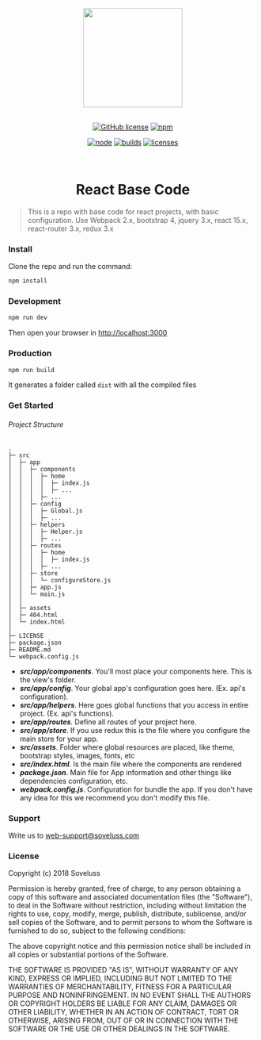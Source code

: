 <div align="center">
  <a href="https://reactjs.org/">
    <img width="200" height="200" src="https://sandstorm.de/_Resources/Persistent/3285416e8503b2c8354c321bcd690cf550b8b2d3/React-Logo.svg">
  </a>
  <br>
  <br>


[![GitHub license](https://img.shields.io/badge/license-MIT-blue.svg)](https://github.com/facebook/react/blob/master/LICENSE)
[![npm][npm]][npm-url]

[![node][node]][node-url]
[![builds][builds]][builds-url]
[![licenses][licenses]][licenses-url]

  <br>

  <h1>React Base Code</h1>
</div>

> This is a repo with base code for react projects, with basic configuration. Use Webpack 2.x, bootstrap 4, jquery 3.x, react 15.x, react-router 3.x, redux 3.x

### Install

Clone the repo and run the command:

```bash
npm install
```

### Development

```bash
npm run dev
```
Then open your browser in [http://localhost:3000](http://localhost:3000/)

### Production

```bash
npm run build
```
It generates a folder called `dist` with all the compiled files

### Get Started

###### Project Structure

```
.
├─ src
│  ├─ app
│  │  ├─ components
│  │  │  ├─ home
│  │  │  │  ├─ index.js
│  │  │  │  ├─ ...
│  │  │  ├─ ...
│  │  ├─ config
│  │  │  ├─ Global.js
│  │  │  ├─ ...
│  │  ├─ helpers
│  │  │  ├─ Helper.js
│  │  │  ├─ ...
│  │  ├─ routes
│  │  │  ├─ home
│  │  │  │  ├─ index.js
│  │  │  ├─ ...
│  │  ├─ store
│  │  │  └─ configureStore.js
│  │  ├─ app.js
│  │  └─ main.js
│  │
│  ├─ assets
│  ├─ 404.html
│  └─ index.html
│   
├─ LICENSE
├─ package.json
├─ README.md
└─ webpack.config.js
```
* ***src/app/components***. You'll most place your components here. This is the view's folder.
* ***src/app/config***. Your global app's configuration goes here. (Ex. api's configuration).
* ***src/app/helpers***. Here goes global functions that you access in entire project. (Ex. api's functions).
* ***src/app/routes***. Define all routes of your project here.
* ***src/app/store***. If you use redux this is the file where you configure the main store for your app.
* ***src/assets***. Folder where global resources are placed, like theme, bootstrap styles, images, fonts, etc
* ***src/index.html***. Is the main file where the components are rendered
* ***package.json***. Main file for App information and other things like dependencies configuration, etc.
* ***webpack.config.js***. Configuration for bundle the app. If you don't have any idea for this we recommend you don't modify this file.

### Support

Write us to [web-support@soveluss.com](mailto:web-support@soveluss.com)

### License

Copyright (c) 2018 Soveluss

Permission is hereby granted, free of charge, to any person obtaining a copy of this software and associated documentation files (the "Software"), to deal in the Software without restriction, including without limitation the rights to use, copy, modify, merge, publish, distribute, sublicense, and/or sell copies of the Software, and to permit persons to whom the Software is furnished to do so, subject to the following conditions:

The above copyright notice and this permission notice shall be included in all copies or substantial portions of the Software.

THE SOFTWARE IS PROVIDED "AS IS", WITHOUT WARRANTY OF ANY KIND, EXPRESS OR IMPLIED, INCLUDING BUT NOT LIMITED TO THE WARRANTIES OF MERCHANTABILITY, FITNESS FOR A PARTICULAR PURPOSE AND NONINFRINGEMENT. IN NO EVENT SHALL THE AUTHORS OR COPYRIGHT HOLDERS BE LIABLE FOR ANY CLAIM, DAMAGES OR OTHER LIABILITY, WHETHER IN AN ACTION OF CONTRACT, TORT OR OTHERWISE, ARISING FROM, OUT OF OR IN CONNECTION WITH THE SOFTWARE OR THE USE OR OTHER DEALINGS IN THE SOFTWARE.

[npm]: https://img.shields.io/npm/v/webpack.svg
[npm-url]: https://npmjs.com/package/webpack

[node]: https://img.shields.io/node/v/webpack.svg
[node-url]: https://nodejs.org

[builds-url]: https://ci.appveyor.com/project/sokra/webpack/branch/master
[builds]: https://ci.appveyor.com/api/projects/status/github/webpack/webpack?svg=true

[licenses-url]: https://app.fossa.io/projects/git%2Bhttps%3A%2F%2Fgithub.com%2Fwebpack%2Fwebpack?ref=badge_shield
[licenses]: https://app.fossa.io/api/projects/git%2Bhttps%3A%2F%2Fgithub.com%2Fwebpack%2Fwebpack.svg?type=shield
